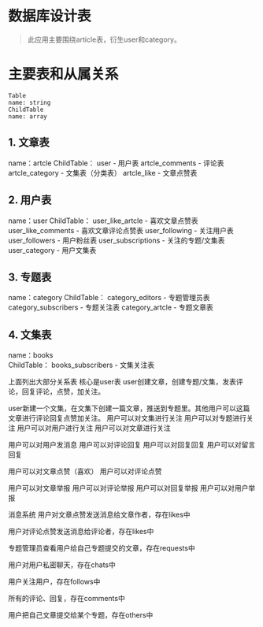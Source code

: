 # 数据库设计表
> 此应用主要围绕article表，衍生user和category。

# 主要表和从属关系
```
Table
name: string
ChildTable
name: array
```
## 1. 文章表
name：artcle
ChildTable：
user - 用户表
artcle_comments - 评论表
artcle_category - 文集表（分类表）
artcle_like - 文章点赞表
## 2. 用户表
name：user
ChildTable：
user_like_artcle - 喜欢文章点赞表
user_like_comments - 喜欢文章评论点赞表
user_following - 关注用户表
user_followers - 用户粉丝表
user_subscriptions - 关注的专题/文集表
user_category - 用户文集表
## 3. 专题表
name：category
ChildTable：
category_editors - 专题管理员表
category_subscribers - 专题关注表
category_artcle - 专题文章表
## 4. 文集表
name：books  
ChildTable：
books_subscribers - 文集关注表  

上面列出大部分关系表
核心是user表
user创建文章，创建专题/文集，发表评论，回复评论，点赞，加关注。

user新建一个文集，在文集下创建一篇文章，推送到专题里。其他用户可以这篇文章进行评论回复点赞加关注。
用户可以对文集进行关注
用户可以对专题进行关注
用户可以对用户进行关注
用户可以对文章进行关注

用户可以对用户发消息
用户可以对评论回复
用户可以对回复回复
用户可以对留言回复

用户可以对文章点赞（喜欢）
用户可以对评论点赞

用户可以对文章举报
用户可以对评论举报
用户可以对回复举报
用户可以对用户举报

消息系统
用户对文章点赞发送消息给文章作者，存在likes中

用户对评论点赞发送消息给评论者，存在likes中

专题管理员查看用户给自己专题提交的文章，存在requests中

用户对用户私密聊天，存在chats中

用户关注用户，存在follows中

所有的评论、回复，存在comments中

用户把自己文章提交给某个专题，存在others中